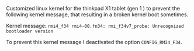 Customized linux kernel for the thinkpad X1 tablet (gen 1 ) to prevent the following kernel message, that resulting in a broken kernel boot sometimes.

Kernel message:
`rmi4_f34 rmi4-00.fn34: rmi_f34v7_probe: Unrecognized bootloader version`

To prevent this kernel message I deactivated the option `CONFIG_RMI4_F34`.
